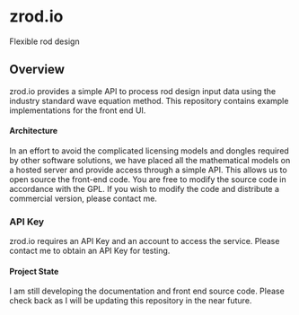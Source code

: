 # zrod.io
Flexible rod design

## Overview
zrod.io provides a simple API to process rod design input data using the industry standard wave equation method. This repository contains example implementations for the front end UI.

#### Architecture
In an effort to avoid the complicated licensing models and dongles required by other software solutions, we have placed all the mathematical models on a hosted server and provide access through a simple API. This allows us to open source the front-end code. You are free to modify the source code in accordance with the GPL. If you wish to modify the code and distribute a commercial version, please contact me.

### API Key
zrod.io requires an API Key and an account to access the service. Please contact me to obtain an API Key for testing.


#### Project State
I am still developing the documentation and front end source code. Please check back as I will be updating this repository in the near future.
